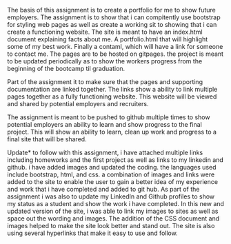 The basis of this assignment is to create a portfolio for me to show future employers. The assignment is to show that i can compitently use bootstrap for styling web pages as well as create a working sit to showing that i can create a functioning website. The site is meant to have an index.html document explaining facts about me. A portfolio.html that will highlight some of my best work. Finally a contaml, which will have a link for someone to contact me. The pages are to be hosted on gitpages. the project is meant to be updated periodically as to show the workers progress from the beginning of the bootcamp til graduation. 

Part of the assignment it to make sure that the pages and supporting documentation are linked together. The links show a ability to link multiple pages together as a fully functioning website. This website will be viewed and shared by potential employers and recruiters.

The assignment is meant to be pushed to github multiple times to show potential employers an ability to learn and show progress to the final project. This will show an ability to learn, clean up work and progress to a final site that will be shared.

Update*
to follow with this assignment, i have attached multiple links including homeworks and the first project as well as links to my linkedin and github. i have added images and updated the coding.
the languages used include bootstrap, html, and css. a combination of images and links were added to the site to enable the user to gain a better idea of my experience and work that i have completed and added to git hub.
As part of the assignment i was also to update my LinkedIn and Github profiles to show my status as a student and show the work i have completed. In this new and updated version of the site, i was able to link my images to sites as well as space out the wording and images. The addition of the CSS document and images helped to make the site look better and stand out. The site is also using several hyperlinks that make it easy to use and follow.
